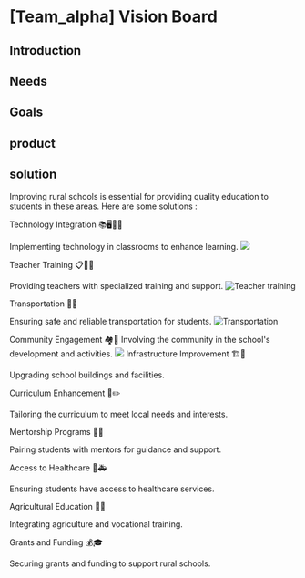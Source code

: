 # [Team_alpha] Vision Board

## Introduction


## Needs


## Goals


## product

## solution
Improving rural schools is essential for providing quality education to students in these areas. Here are some solutions :

Technology Integration 📚🖥️👩‍🏫

Implementing technology in classrooms to enhance learning.
![](https://media.tenor.com/images/c5f4a20ac80aac2b9cf102096a8fbfda/tenor.gif)

Teacher Training 📋👨‍🏫

Providing teachers with specialized training and support.
![Teacher training](https://media.tenor.com/images/216e73fc479523686ae980ea362314e3/tenor.gif)

Transportation 🚌🏫

Ensuring safe and reliable transportation for students.
![Transportation](https://webstockreview.net/images/clipart-bus-animated-gif-13.gif)

Community Engagement 🏘️🤝
Involving the community in the school's development and activities.
![](https://storage.googleapis.com/proudcity/elgl/uploads/2018/10/FatalSolidKakapo-small.gif)
Infrastructure Improvement 🏗️🏫

Upgrading school buildings and facilities.

Curriculum Enhancement 📖✏️

Tailoring the curriculum to meet local needs and interests.


Mentorship Programs 👫👬

Pairing students with mentors for guidance and support.


Access to Healthcare 🏥🚑

Ensuring students have access to healthcare services.


Agricultural Education 🌾🌱

Integrating agriculture and vocational training.


Grants and Funding 💰🎓

Securing grants and funding to support rural schools.

